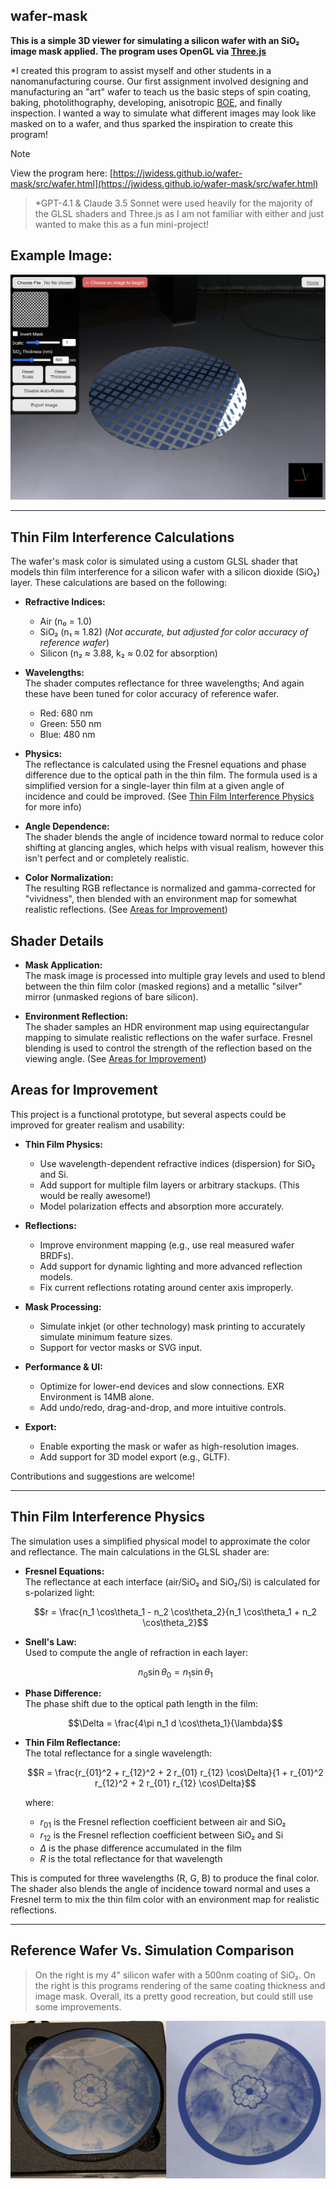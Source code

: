 ## wafer-mask

**This is a simple 3D viewer for simulating a silicon wafer with an SiO₂ image mask applied. The program uses OpenGL via [Three.js](https://threejs.org/)**  

\*I created this program to assist myself and other students in a nanomanufacturing course. Our first assignment involved designing and manufacturing an "art" wafer to teach us the basic steps of spin coating, baking, photolithography, developing, anisotropic [BOE](https://en.wikipedia.org/wiki/Buffered_oxide_etch), and finally inspection. I wanted a way to simulate what different images may look like masked on to a wafer, and thus sparked the inspiration to create this program!

> [!Note]
> View the program here: [https://jwidess.github.io/wafer-mask/src/wafer.html](https://jwidess.github.io/wafer-mask/src/wafer.html)

> \*GPT-4.1 & Claude 3.5 Sonnet were used heavily for the majority of the GLSL shaders and Three.js as I am not familiar with either and just wanted to make this as a fun mini-project!

## Example Image:
![Example Image](https://github.com/jwidess/wafer-mask/blob/main/example.jpg?raw=true)

---

## Thin Film Interference Calculations

The wafer's mask color is simulated using a custom GLSL shader that models thin film interference for a silicon wafer with a silicon dioxide (SiO₂) layer. These calculations are based on the following:

- **Refractive Indices:** 
  - Air (n₀ = 1.0)  
  - SiO₂ (n₁ ≈ 1.82) (*Not accurate, but adjusted for color accuracy of reference wafer*)
  - Silicon (n₂ ≈ 3.88, k₂ ≈ 0.02 for absorption)

- **Wavelengths:**  
  The shader computes reflectance for three wavelengths; And again these have been tuned for color accuracy of reference wafer.
  - Red: 680 nm  
  - Green: 550 nm  
  - Blue: 480 nm

- **Physics:**  
  The reflectance is calculated using the Fresnel equations and phase difference due to the optical path in the thin film. The formula used is a simplified version for a single-layer thin film at a given angle of incidence and could be improved. (See [Thin Film Interference Physics](#thin-film-interference-physics) for more info)

- **Angle Dependence:**  
  The shader blends the angle of incidence toward normal to reduce color shifting at glancing angles, which helps with visual realism, however this isn't perfect and or completely realistic. 

- **Color Normalization:**  
  The resulting RGB reflectance is normalized and gamma-corrected for "vividness", then blended with an environment map for somewhat realistic reflections. (See [Areas for Improvement](#areas-for-improvement))

## Shader Details

- **Mask Application:**  
  The mask image is processed into multiple gray levels and used to blend between the thin film color (masked regions) and a metallic "silver" mirror (unmasked regions of bare silicon).

- **Environment Reflection:**  
  The shader samples an HDR environment map using equirectangular mapping to simulate realistic reflections on the wafer surface. Fresnel blending is used to control the strength of the reflection based on the viewing angle. (See [Areas for Improvement](#areas-for-improvement))

## Areas for Improvement

This project is a functional prototype, but several aspects could be improved for greater realism and usability:

- **Thin Film Physics:**  
  - Use wavelength-dependent refractive indices (dispersion) for SiO₂ and Si.
  - Add support for multiple film layers or arbitrary stackups. (This would be really awesome!)
  - Model polarization effects and absorption more accurately.

- **Reflections:**  
  - Improve environment mapping (e.g., use real measured wafer BRDFs).
  - Add support for dynamic lighting and more advanced reflection models.
  - Fix current reflections rotating around center axis improperly. 

- **Mask Processing:**  
  - Simulate inkjet (or other technology) mask printing to accurately simulate minimum feature sizes.
  - Support for vector masks or SVG input.

- **Performance & UI:**  
  - Optimize for lower-end devices and slow connections. EXR Environment is 14MB alone.
  - Add undo/redo, drag-and-drop, and more intuitive controls.

- **Export:**  
  - Enable exporting the mask or wafer as high-resolution images.
  - Add support for 3D model export (e.g., GLTF).

Contributions and suggestions are welcome!

---

## Thin Film Interference Physics

The simulation uses a simplified physical model to approximate the color and reflectance. The main calculations in the GLSL shader are:

- **Fresnel Equations:**  
  The reflectance at each interface (air/SiO₂ and SiO₂/Si) is calculated for s-polarized light:

  $$r = \frac{n_1 \cos\theta_1 - n_2 \cos\theta_2}{n_1 \cos\theta_1 + n_2 \cos\theta_2}$$

- **Snell's Law:**  
  Used to compute the angle of refraction in each layer:

  $$n_0 \sin\theta_0 = n_1 \sin\theta_1$$

- **Phase Difference:**  
  The phase shift due to the optical path length in the film:

  $$\Delta = \frac{4\pi n_1 d \cos\theta_1}{\lambda}$$

- **Thin Film Reflectance:**  
  The total reflectance for a single wavelength:
  
  $$R = \frac{r_{01}^2 + r_{12}^2 + 2 r_{01} r_{12} \cos\Delta}{1 + r_{01}^2 r_{12}^2 + 2 r_{01} r_{12} \cos\Delta}$$
  
  where:
  - $r_{01}$ is the Fresnel reflection coefficient between air and SiO₂
  - $r_{12}$ is the Fresnel reflection coefficient between SiO₂ and Si
  - $\Delta$ is the phase difference accumulated in the film
  - $R$ is the total reflectance for that wavelength

This is computed for three wavelengths (R, G, B) to produce the final color. The shader also blends the angle of incidence toward normal and uses a Fresnel term to mix the thin film color with an environment map for realistic reflections.

---

## Reference Wafer Vs. Simulation Comparison
>On the right is my 4" silicon wafer with a 500nm coating of SiO₂. On the right is this programs rendering of the same coating thickness and image mask. Overall, its a pretty good recreation, but could still use some improvements. 

![Example Image](https://github.com/jwidess/wafer-mask/blob/main/comparison.jpg?raw=true)
